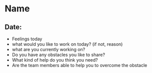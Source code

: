 #  Name
## Date:
- Feelings today
- what would you like to work on today? (if not, reason)
- what are you currently working on?
- Do you have any obstacles you like to share?
- What kind of help do you think you need? 
- Are the team members able to help you to overcome the obstacle    